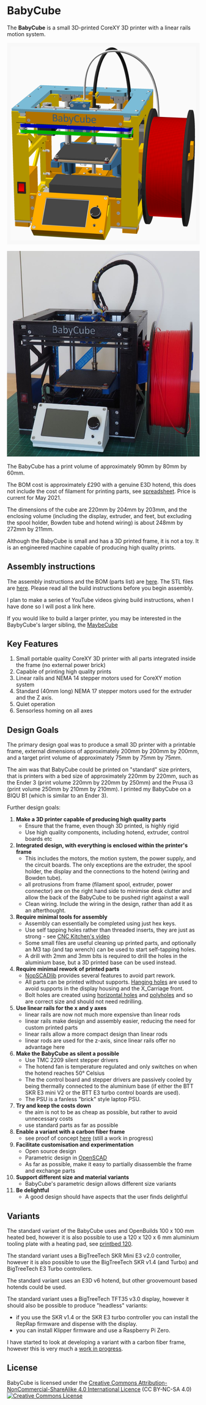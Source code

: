 # BabyCube

The **BabyCube** is a small 3D-printed CoreXY 3D printer with a linear rails motion system.

![Main Assembly](BC200/assemblies/main_assembled.png)

![BabyCube](pictures/babycube200_1000.jpg)

The BabyCube has a print volume of approximately 90mm by 80mm by 60mm.

The BOM cost is approximately £290 with a genuine E3D hotend, this does not include the cost of filament for printing parts, see [spreadsheet](documents/BabyCube200_BOM.ods). Price is current for May 2021.

The dimensions of the cube are 220mm by 204mm by 203mm, and the enclosing volume (including the display, extruder,
and feet, but excluding the spool holder, Bowden tube and hotend wiring) is about 248mm by 272mm by 211mm.

Although the BabyCube is small and has a 3D printed frame, it is not a toy. It is an engineered machine capable of producing high quality prints.

## Assembly instructions

The assembly instructions and the BOM (parts list) are [here](BC200/readme.md). The STL files are [here](BC200/stls). Please read all the build instructions before you begin assembly.

I plan to make a series of YouTube videos giving build instructions, when I have done so I will post a link here.

If you would like to build a larger printer, you may be interested in the BaybyCube's larger sibling, the [MaybeCube](https://github.com/martinbudden/MaybeCube)

## Key Features

1. Small portable quality CoreXY 3D printer with all parts integrated inside the frame (no external power brick)
2. Capable of printing high quality prints
3. Linear rails and NEMA 14 stepper motors used for CoreXY motion system
4. Standard (40mm long) NEMA 17 stepper motors used for the extruder and the Z axis.
5. Quiet operation
6. Sensorless homing on all axes

## Design Goals

The primary design goal was to produce a small 3D printer with a printable frame, external dimensions of approximately
200mm by 200mm by 200mm, and a target print volume of approximately 75mm by 75mm by 75mm.

The aim was that BabyCube could be printed on "standard" size printers, that is printers with a bed size of approximately 220mm by 220mm, such as the Ender 3 (print volume 220mm by 220mm by 250mm) and the Prusa i3 (print volume 250mm by 210mm by 210mm).
I printed my BabyCube on a BIQU B1 (which is similar to an Ender 3).

Further design goals:

1. **Make a 3D printer capable of producing high quality parts**
    * Ensure that the frame, even though 3D printed, is highly rigid
    * Use high quality components, including hotend, extruder, control boards etc
2. **Integrated design, with everything is enclosed within the printer's frame**
    * This includes the motors, the motion system, the power supply, and the circuit boards. The only exceptions are the extruder, the spool holder, the display and the connections to the hotend (wiring and Bowden tube).
    * all protrusions from frame (filament spool, extruder, power connector) are on the right hand side to minimise desk clutter and allow the back of the BabyCube to be pushed right against a wall
    * Clean wiring. Include the wiring in the design, rather than add it as an afterthought.
3. **Require minimal tools for assembly**
    * Assembly can essentially be completed using just hex keys.
    * Use self tapping holes rather than threaded inserts, they are just as strong - see [CNC Kitchen's video](https://www.youtube.com/watch?v=iR6OBlSzp7I)
    * Some small files are useful cleaning up printed parts, and optionally an M3 tap (and tap wrench) can be used to start self-tapping holes.
    * A drill with 2mm and 3mm bits is required to drill the holes in the aluminium base, but a 3D printed base can be used instead.
4. **Require minimal rework of printed parts**
    * [NopSCADlib](https://github.com/nophead/NopSCADlib) provides several features to avoid part rework.
    * All parts can be printed without supports. [Hanging holes](https://hydraraptor.blogspot.com/2014/03/buried-nuts-and-hanging-holes.html) are used to avoid supports in the display housing and the X_Carriage front.
    * Bolt holes are created using [horizontal holes](https://hydraraptor.blogspot.com/2020/07/horiholes-2.html) and [polyholes](https://hydraraptor.blogspot.com/2011/02/polyholes.html) and so are correct size and should not need redrilling.
5. **Use linear rails for the x and y axes**
    * linear rails are now not much more expensive than linear rods
    * linear rails make design and assembly easier, reducing the need for custom printed parts
    * linear rails allow a more compact design than linear rods
    * linear rods are used for the z-axis, since linear rails offer no advantage here
6. **Make the BabyCube as silent a possible**
    * Use TMC 2209 silent stepper drivers
    * The hotend fan is temperature regulated and only switches on when the hotend reaches 50&deg; Celsius
    * The the control board and stepper drivers are passively cooled by being thermally connected to the aluminium base (if either the BTT SKR E3 mini V2 or the BTT E3 turbo control boards are used).
    * The PSU is a fanless "brick" style laptop PSU.
7. **Try and keep the costs down**
    * the aim is not to be as cheap as possible, but rather to avoid unnecessary costs
    * use standard parts as far as possible
8. **Enable a variant with a carbon fiber frame**
    * see proof of concept [here](concepts/readme.md) (still a work in progress)
9. **Facilitate customisation and experimentation**
    * Open source design
    * Parametric design in [OpenSCAD](https://openscad.org/)
    * As far as possible, make it easy to partially disassemble the frame and exchange parts
10. **Support different size and material variants**
    * BabyCube's parametric design allows different size variants
11. **Be delightful**
    * A good design should have aspects that the user finds delightful

## Variants

The standard variant of the BabyCube uses and OpenBuilds 100 x 100 mm heated bed, however it is also possible to use a 120 x 120 x 6 mm aluminium tooling plate with a heating pad, see [printbed 120](PRINTBED120/readme.md).

The standard variant uses a BigTreeTech SKR Mini E3 v2.0 controller, however it is also possible to use the BigTreeTech SKR v1.4 (and Turbo) and BigTreeTech E3 Turbo controllers.

The standard variant uses an E3D v6 hotend, but other groovemount based hotends could be used.

The standard variant uses a BigTreeTech TFT35 v3.0 display, however it should also be possible to produce "headless" variants:

* if you use the SKR v1.4 or the SKR E3 turbo controller you can install the RepRap firmware and dispense with the display.
* you can install Klipper firmware and use a Raspberry Pi Zero.

I have started to look at developing a variant with a carbon fiber frame, however this is very much a [work in progress](concepts/readme.md).

## License

BabyCube is licensed under the [Creative Commons Attribution-NonCommercial-ShareAlike 4.0 International Licence](https://creativecommons.org/licenses/by-nc-sa/4.0/)
(CC BY-NC-SA 4.0)<br />
<a rel="license" href="http://creativecommons.org/licenses/by-nc-sa/4.0/">
<img alt="Creative Commons License" style="border-width:0" src="https://i.creativecommons.org/l/by-nc-sa/4.0/88x31.png" />
</a>
